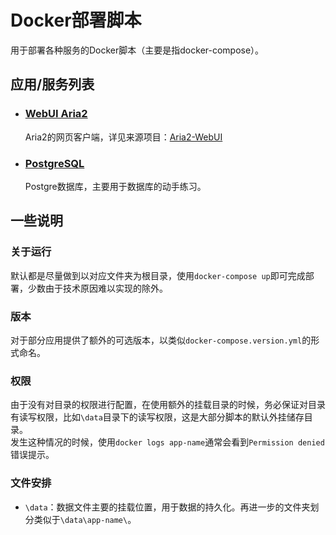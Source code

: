 # Docker部署脚本

用于部署各种服务的Docker脚本（主要是指docker-compose）。  

## 应用/服务列表

- ### [WebUI Aria2](https://github.com/AcherStyx/Docker-Deploy/tree/master/WebUI-Aria2)

    Aria2的网页客户端，详见来源项目：[Aria2-WebUI](https://github.com/ziahamza/webui-aria2)  

- ### [PostgreSQL](https://github.com/AcherStyx/Docker-Deploy/tree/master/PostgreSQL)

    Postgre数据库，主要用于数据库的动手练习。  

## 一些说明

### 关于运行

默认都是尽量做到以对应文件夹为根目录，使用`docker-compose up`即可完成部署，少数由于技术原因难以实现的除外。  

### 版本

对于部分应用提供了额外的可选版本，以类似`docker-compose.version.yml`的形式命名。  

### 权限

由于没有对目录的权限进行配置，在使用额外的挂载目录的时候，务必保证对目录有读写权限，比如`\data`目录下的读写权限，这是大部分脚本的默认外挂储存目录。  
发生这种情况的时候，使用`docker logs app-name`通常会看到`Permission denied`错误提示。  

### 文件安排

- `\data`：数据文件主要的挂载位置，用于数据的持久化。再进一步的文件夹划分类似于`\data\app-name\`。  
